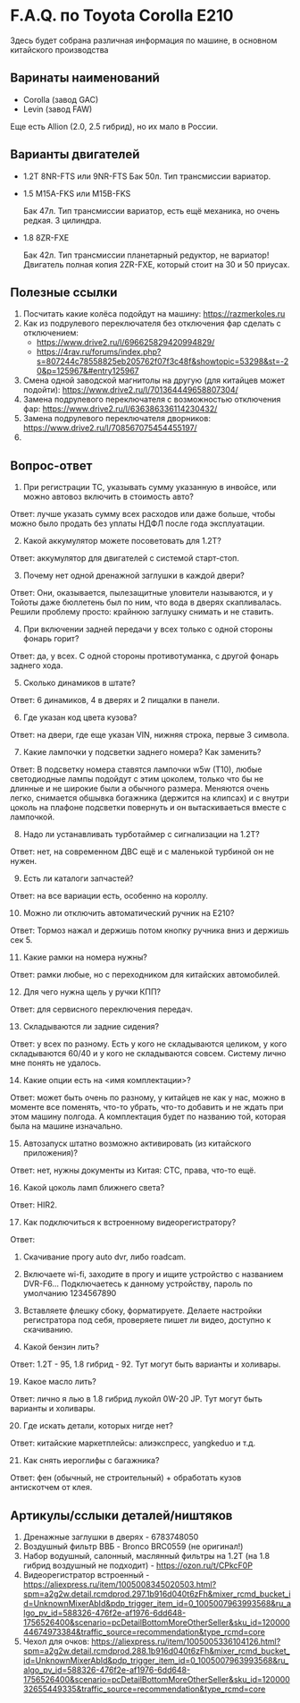 # F.A.Q. по Toyota Corolla E210

Здесь будет собрана различная информация по машине, в основном китайского производства

## Варинаты наименований
* Corolla (завод GAC)
* Levin (завод FAW)

Еще есть Allion (2.0, 2.5 гибрид), но их мало в России.

## Варианты двигателей
* 1.2T 8NR-FTS или 9NR-FTS
  Бак 50л.
  Тип трансмиссии вариатор.

* 1.5 M15A-FKS или M15B-FKS
  
  Бак 47л.
  Тип трансмиссии вариатор, есть ещё механика, но очень редкая.
  3 цилиндра.

* 1.8 8ZR-FXE

  Бак 42л.
  Тип трансмиссии планетарный редуктор, не вариатор!
  Двигатель полная копия 2ZR-FXE, который стоит на 30 и 50 приусах.


## Полезные ссылки

1. Посчитать какие колёса подойдут на машину: https://razmerkoles.ru
2. Как из подрулевого переключателя без отключения фар сделать с отключением:
   * https://www.drive2.ru/l/696625829420994829/
   * https://4rav.ru/forums/index.php?s=807244c78558825eb205762f07f3c48f&showtopic=53298&st=-20&p=125967&#entry125967
3. Смена одной заводской магнитолы на другую (для китайцев может подойти): https://www.drive2.ru/l/701364449658807304/
4. Замена подрулевого переключателя с возможностью отключения фар: https://www.drive2.ru/l/636386336114230432/
5. Замена подрулевого переключателя дворников: https://www.drive2.ru/l/708567075454455197/
6. 


## Вопрос-ответ

1. При регистрации ТС, указывать сумму указанную в инвойсе, или можно автовоз включить в стоимость авто?

Ответ: лучше указать сумму всех расходов или даже больше, чтобы можно было продать без уплаты НДФЛ после года эксплуатации.

2. Какой аккумулятор можете посоветовать для 1.2Т?

Ответ: аккумулятор для двигателей с системой старт-стоп.

3. Почему нет одной дренажной заглушки в каждой двери?

Ответ: Они, оказывается, пылезащитные уловители называются, и у Тойоты даже бюллетень был по ним, что вода в дверях скапливалась. Решили проблему просто: крайнюю заглушку снимать и не ставить.

4. При включении задней передачи у всех только с одной стороны фонарь горит?

Ответ: да, у всех. С одной стороны противотуманка, с другой фонарь заднего хода.

5. Сколько динамиков в штате?

Ответ: 6 динамиков, 4 в дверях и 2 пищалки в панели.

6. Где указан код цвета кузова?

Ответ: на двери, где еще указан VIN, нижняя строка, первые 3 символа.

7. Какие лампочки у подсветки заднего номера? Как заменить?

Ответ: В подсветку номера ставятся лампочки w5w (T10), любые светодиодные лампы подойдут с этим цоколем, только что бы не длинные и не широкие были а обычного размера.
Меняются очень легко, снимается обшывка богажника (держится на клипсах) и с внутри цоколь на плафоне подсветки повернуть и он вытаскиваеться вместе с лампочкой.

8. Надо ли устанавливать турботаймер с сигнализации на 1.2Т?

Ответ: нет, на современном ДВС ещё и с маленькой турбиной он не нужен.

9. Есть ли каталоги запчастей?

Ответ: на все вариации есть, особенно на короллу.

10. Можно ли отключить автоматический ручник на E210?

Ответ: Тормоз нажал и держишь потом кнопку ручника вниз и держишь сек 5.

11. Какие рамки на номера нужны?

Ответ: рамки любые, но с переходником для китайских автомобилей.

12. Для чего нужна щель у ручки КПП?

Ответ: для сервисного переключения передач.

13. Складываются ли задние сидения?

Ответ: у всех по разному. Есть у кого не складываются целиком, у кого складываются 60/40 и у кого не складываются совсем. Систему лично мне понять не удалось.

14. Какие опции есть на <имя комплектации>?

Ответ: может быть очень по разному, у китайцев не как у нас, можно в моменте все поменять, что-то убрать, что-то добавить и не ждать при этом машину полгода. А комплектация будет по названию той, которая была на машине изначально.

15. Автозапуск штатно возможно активировать (из китайского приложения)?

Ответ: нет, нужны документы из Китая: СТС, права, что-то ещё.

16. Какой цоколь ламп ближнего света?

Ответ: HIR2.

17. Как подключиться к встроенному видеорегистратору?

Ответ:
   1. Скачивание прогу  auto dvr, либо roadcam.
   2. Включаете wi-fi, заходите в прогу и ищите устройство с названием DVR-F6... Подключаетесь к данному устройству, пароль по умолчанию 1234567890
   3. Вставляете флешку сбоку, форматируете. Делаете настройки регистратора под себя, проверяете пишет ли видео, доступно к скачиванию.

18. Какой бензин лить?

Ответ: 1.2Т - 95, 1.8 гибрид - 92. Тут могут быть варианты и холивары.

19. Какое масло лить?

Ответ: лично я лью в 1.8 гибрид лукойл 0W-20 JP. Тут могут быть варианты и холивары.

20. Где искать детали, которых нигде нет?

Ответ: китайские маркетплейсы: алиэкспресс, yangkeduo и т.д.

21. Как снять иероглифы с багажника?

Ответ: фен (обычный, не строительный) + обработать кузов антискотчем от клея.

## Артикулы/сслыки деталей/ништяков
1. Дренажные заглушки в дверях - 6783748050
2. Воздушный фильтр ВВБ - Bronco BRC0559 (не оригинал!)
3. Набор водушный, салонный, маслянный фильтры на 1.2Т (на 1.8 гибрид воздушный не подходит) - https://ozon.ru/t/CPkcF0P
4. Видеорегистратор встроенный - https://aliexpress.ru/item/1005008345020503.html?spm=a2g2w.detail.rcmdprod.297.1b916d040t6zFh&mixer_rcmd_bucket_id=UnknownMixerAbId&pdp_trigger_item_id=0_1005007963993568&ru_algo_pv_id=588326-476f2e-af1976-6dd648-1756526400&scenario=pcDetailBottomMoreOtherSeller&sku_id=12000044674973384&traffic_source=recommendation&type_rcmd=core
5. Чехол для очков: https://aliexpress.ru/item/1005005336104126.html?spm=a2g2w.detail.rcmdprod.288.1b916d040t6zFh&mixer_rcmd_bucket_id=UnknownMixerAbId&pdp_trigger_item_id=0_1005007963993568&ru_algo_pv_id=588326-476f2e-af1976-6dd648-1756526400&scenario=pcDetailBottomMoreOtherSeller&sku_id=12000032655449335&traffic_source=recommendation&type_rcmd=core